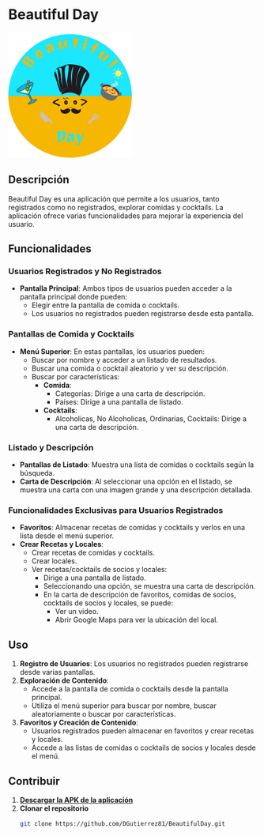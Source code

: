 # Beautiful Day  

![Imagen logo](https://github.com/DGutierrez81/BeautifulDay/blob/master/app/src/main/res/drawable/logo.png?raw=true)  

## Descripción

Beautiful Day es una aplicación que permite a los usuarios, tanto registrados como no registrados, explorar comidas y cocktails. La aplicación ofrece varias funcionalidades para mejorar la experiencia del usuario.

## Funcionalidades

### Usuarios Registrados y No Registrados

- **Pantalla Principal**: Ambos tipos de usuarios pueden acceder a la pantalla principal donde pueden:
  - Elegir entre la pantalla de comida o cocktails.
  - Los usuarios no registrados pueden registrarse desde esta pantalla.

### Pantallas de Comida y Cocktails

- **Menú Superior**: En estas pantallas, los usuarios pueden:
  - Buscar por nombre y acceder a un listado de resultados.
  - Buscar una comida o cocktail aleatorio y ver su descripción.
  - Buscar por características:
    - **Comida**:
      - Categorías: Dirige a una carta de descripción.
      - Países: Dirige a una pantalla de listado.
    - **Cocktails**:
      - Alcoholicas, No Alcoholicas, Ordinarias, Cocktails: Dirige a una carta de descripción.

### Listado y Descripción

- **Pantallas de Listado**: Muestra una lista de comidas o cocktails según la búsqueda.
- **Carta de Descripción**: Al seleccionar una opción en el listado, se muestra una carta con una imagen grande y una descripción detallada.

### Funcionalidades Exclusivas para Usuarios Registrados

- **Favoritos**: Almacenar recetas de comidas y cocktails y verlos en una lista desde el menú superior.
- **Crear Recetas y Locales**:
  - Crear recetas de comidas y cocktails.
  - Crear locales.
  - Ver recetas/cocktails de socios y locales:
    - Dirige a una pantalla de listado.
    - Seleccionando una opción, se muestra una carta de descripción.
    - En la carta de descripción de favoritos, comidas de socios, cocktails de socios y locales, se puede:
      - Ver un video.
      - Abrir Google Maps para ver la ubicación del local.

## Uso

1. **Registro de Usuarios**: Los usuarios no registrados pueden registrarse desde varias pantallas.
2. **Exploración de Contenido**:
   - Accede a la pantalla de comida o cocktails desde la pantalla principal.
   - Utiliza el menú superior para buscar por nombre, buscar aleatoriamente o buscar por características.
3. **Favoritos y Creación de Contenido**:
   - Usuarios registrados pueden almacenar en favoritos y crear recetas y locales.
   - Accede a las listas de comidas o cocktails de socios y locales desde el menú.

## Contribuir

1. **[Descargar la APK de la aplicación](https://github.com/DGutierrez81/BeautifulDay/blob/master/app/release/BeautifulDay.apk)**
2. **Clonar el repositorio**
   ```bash
   git clone https://github.com/DGutierrez81/BeautifulDay.git
